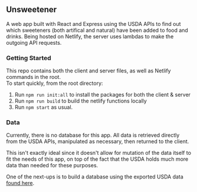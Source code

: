 ## Unsweetener

A web app built with React and Express using the USDA APIs to find out which sweeteners (both artifical and natural) have been added to food and drinks. Being hosted on Netlify, the server uses lambdas to make the outgoing API requests.

### Getting Started

This repo contains both the client and server files, as well as Netlify commands in the root.  
To start quickly, from the root directory:

1. Run `npm run init:all` to install the packages for both the client & server
2. Run `npm run build` to build the netlify functions locally
3. Run `npm start` as usual.

### Data

Currently, there is no database for this app. All data is retrieved directly from the USDA APIs, manipulated as necessary, then returned to the client.

This isn't exactly ideal since it doesn't allow for mutation of the data itself to fit the needs of this app, on top of the fact that the USDA holds much more data than needed for these purposes.

One of the next-ups is to build a database using the exported USDA data [found here](https://fdc.nal.usda.gov/download-datasets.html).
